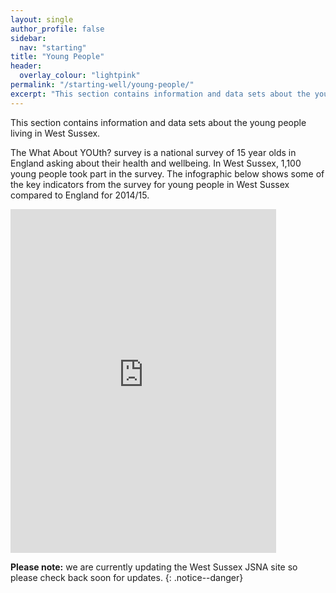 ```yaml
---
layout: single
author_profile: false
sidebar:
  nav: "starting"
title: "Young People"
header:
  overlay_colour: "lightpink"
permalink: "/starting-well/young-people/"
excerpt: "This section contains information and data sets about the young people living in West Sussex."
---
```

This section contains information and data sets about the young people living in West Sussex.

The What About YOUth? survey is a national survey of 15 year olds in England asking about their health and wellbeing. In West Sussex, 1,100 young people took part in the survey. The infographic below shows some of the key indicators from the survey for young people in West Sussex compared to England for 2014/15.

<embed src="http://jsna.westsussex.gov.uk/wp-content/uploads/2017/02/What-About-YOUth-Graphic-PHSRU.pdf" width="425" height="550">

**Please note:** we are currently updating the West Sussex JSNA site so please check back soon for updates.
{: .notice--danger}
